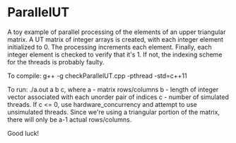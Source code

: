 # ParallelUT

A toy example of parallel processing of the elements of an upper triangular matrix.
A UT matrix of integer arrays is created, with each integer element initialized
to 0.  The processing increments each element.  Finally, each integer element is checked to
verify that it's 1.  If not, the indexing scheme for the threads is probably faulty.

To compile:  g++ -g checkParallelUT.cpp -pthread -std=c++11

To run:  ./a.out a b c, where
         a - matrix rows/columns
         b - length of integer vector associated with each
             unorder pair of indices
         c - number of simulated threads.  If c <= 0,
            use hardware_concurrency and attempt to use
            unsimulated threads.
Since we're using a triangular portion of the matrix,
there will only be a-1 actual rows/columns.

Good luck!
